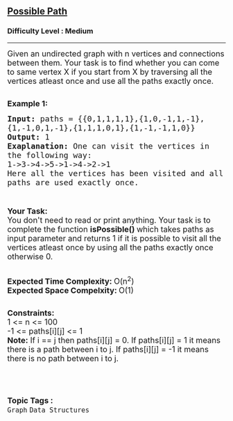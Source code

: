<h2><a href="https://www.geeksforgeeks.org/problems/castle-run3644/1?utm_source=geeksforgeeks&utm_medium=ml_article_practice_tab&utm_campaign=article_practice_tab">Possible Path</a></h2><h3>Difficulty Level : Medium</h3><hr><div class="problems_problem_content__Xm_eO"><p><span style="font-size:18px">Given an undirected graph with n vertices and connections between them. Your task is to find whether you can come to same vertex X if you start from X by traversing all the vertices atleast once and use all the paths exactly once.</span><br>
&nbsp;</p>

<p><span style="font-size:18px"><strong>Example 1:</strong></span></p>

<pre><span style="font-size:18px"><strong>Input: </strong>paths = {{0,1,1,1,1},{1,0,-1,1,-1},
{1,-1,0,1,-1},{1,1,1,0,1},{1,-1,-1,1,0}}
<strong>Output: </strong>1
<strong>Exaplanation: </strong>One can visit the vertices in
the following way:
1-&gt;3-&gt;4-&gt;5-&gt;1-&gt;4-&gt;2-&gt;1
Here all the vertices has been visited and all
paths are used exactly once.</span>
</pre>

<p>&nbsp;</p>

<p><span style="font-size:18px"><strong>Your Task:</strong><br>
You don't need to read or print anything. Your task is to complete the function&nbsp;<strong>isPossible()&nbsp;</strong>which takes paths as input parameter and returns 1 if it is possible to visit all the vertices atleast once by using all the paths exactly once otherwise 0.</span><br>
&nbsp;</p>

<p><span style="font-size:18px"><strong>Expected Time Complexity:&nbsp;</strong>O(n<sup>2</sup>)<br>
<strong>Expected Space Compelxity:&nbsp;</strong>O(1)</span><br>
&nbsp;</p>

<p><span style="font-size:18px"><strong>Constraints:</strong><br>
1 &lt;= n &lt;= 100<br>
-1 &lt;= paths[i][j] &lt;= 1<br>
<strong>Note:</strong>&nbsp;If i == j then paths[i][j] = 0.&nbsp;If paths[i][j] = 1 it means there is a path between i to j. If paths[i][j] = -1 it means there is no path between i to j.</span></p>

<p>&nbsp;</p>
</div><br><p><span style=font-size:18px><strong>Topic Tags : </strong><br><code>Graph</code>&nbsp;<code>Data Structures</code>&nbsp;